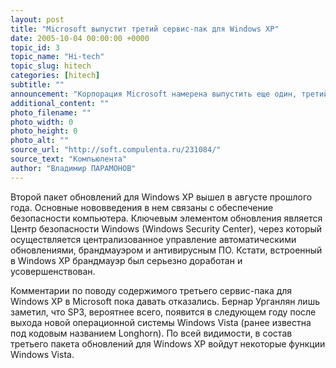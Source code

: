 ```yaml
---
layout: post
title: "Microsoft выпустит третий сервис-пак для Windows ХР"
date: 2005-10-04 00:00:00 +0000
topic_id: 3
topic_name: "Hi-tech"
topic_slug: hitech
categories: [hitech]
subtitle: ""
announcement: "Корпорация Microsoft намерена выпустить еще один, третий по счету сервис-пак для своей операционной системы Windows ХР. Об этом сообщает ZDNet со ссылкой на заявления Бернара Урганляна, директора Microsoft France по вопросам технологий и безопасности."
additional_content: ""
photo_filename: ""
photo_width: 0
photo_height: 0
photo_alt: ""
source_url: "http://soft.compulenta.ru/231084/"
source_text: "Компьюлента"
author: "Владимир ПАРАМОНОВ"
---
```

Второй пакет обновлений для Windows ХР вышел в августе прошлого года. Основные нововведения в нем связаны с обеспечение безопасности компьютера. Ключевым элементом обновления является Центр безопасности Windows (Windows Security Center), через который осуществляется централизованное управление автоматическими обновлениями, брандмауэром и антивирусным ПО. Кстати, встроенный в Windows XP брандмауэр был серьезно доработан и усовершенствован.

Комментарии по поводу содержимого третьего сервис-пака для Windows ХР в Microsoft пока давать отказались. Бернар Урганлян лишь заметил, что SP3, вероятнее всего, появится в следующем году после выхода новой операционной системы Windows Vista (ранее известна под кодовым названием Longhorn). По всей видимости, в состав третьего пакета обновлений для Windows ХР войдут некоторые функции Windows Vista.
